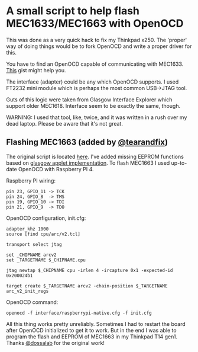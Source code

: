 # A small script to help flash MEC1633/MEC1663 with OpenOCD

This was done as a very quick hack to fix my Thinkpad x250. The 'proper' way of doing things would be to fork OpenOCD and write a proper driver for this.

You have to find an OpenOCD capable of communicating with MEC1633. [This](https://gist.github.com/four0four/680e1fa70e7c216baac2afbd459d03d8) gist might help you.

The interface (adapter) could be any which OpenOCD supports. I used FT2232 mini module which is perhaps the most common USB->JTAG tool.

Guts of this logic were taken from Glasgow Interface Explorer which support older MEC1618. Interface seem to be exactly the same, though.

WARNING: I used that tool, like, twice, and it was written in a rush over my dead laptop. Please be aware that it's not great.

## Flashing MEC1663 (added by [@tearandfix](https://github.com/tearandfix))

The original script is located [here](https://github.com/dossalab/mec16xx-simple-flash).
I've added missing EEPROM functions based on [glasgow applet implementation](https://github.com/GlasgowEmbedded/glasgow/blob/main/software/glasgow/applet/program/mec16xx/__init__.py).
To flash MEC1663 I used up-to-date OpenOCD with Raspberry PI 4.

Raspberry PI wiring:
```
pin 23, GPIO_11 -> TCK
pin 24, GPIO_8  -> TMS
pin 19, GPIO_10 -> TDI
pin 21, GPIO_9  -> TDO
```

OpenOCD configuration, init.cfg:
```
adapter_khz 1000
source [find cpu/arc/v2.tcl]

transport select jtag

set _CHIPNAME arcv2
set _TARGETNAME $_CHIPNAME.cpu

jtag newtap $_CHIPNAME cpu -irlen 4 -ircapture 0x1 -expected-id 0x200024b1

target create $_TARGETNAME arcv2 -chain-position $_TARGETNAME
arc_v2_init_regs
```

OpenOCD command:
```
openocd -f interface/raspberrypi-native.cfg -f init.cfg
```

All this thing works pretty unreliably. Sometimes I had to restart the board after OpenOCD initialized to get it to work.
But in the end I was able to program the flash and EEPROM of MEC1663 in my Thinkpad T14 gen1.
Thanks [@dossalab](https://github.com/dossalab) for the original work!
